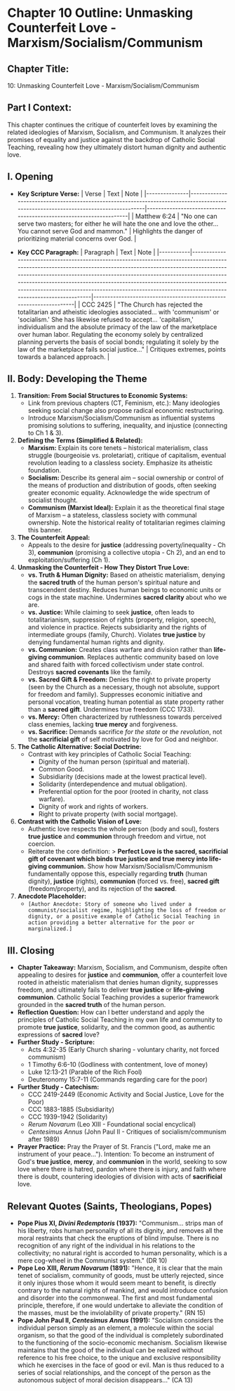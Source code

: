 # Chapter 10 Outline: Unmasking Counterfeit Love - Marxism/Socialism/Communism

## Chapter Title:
10: Unmasking Counterfeit Love - Marxism/Socialism/Communism

## Part I Context:
This chapter continues the critique of counterfeit loves by examining the related ideologies of Marxism, Socialism, and Communism. It analyzes their promises of equality and justice against the backdrop of Catholic Social Teaching, revealing how they ultimately distort human dignity and authentic love.

## I. Opening

*   **Key Scripture Verse:**
    | Verse         | Text                                                                                                                               | Note                                                              |
    |---------------|------------------------------------------------------------------------------------------------------------------------------------|-------------------------------------------------------------------|
    | Matthew 6:24  | "No one can serve two masters; for either he will hate the one and love the other... You cannot serve God and mammon."             | Highlights the danger of prioritizing material concerns over God. |

*   **Key CCC Paragraph:**
    | Paragraph | Text                                                                                                                                                                                                                                                                                                                                                                                                                   | Note                                                              |
    |-----------|------------------------------------------------------------------------------------------------------------------------------------------------------------------------------------------------------------------------------------------------------------------------------------------------------------------------------------------------------------------------------------------------------------------------|-------------------------------------------------------------------|
    | CCC 2425  | "The Church has rejected the totalitarian and atheistic ideologies associated... with 'communism' or 'socialism.' She has likewise refused to accept... 'capitalism,' individualism and the absolute primacy of the law of the marketplace over human labor. Regulating the economy solely by centralized planning perverts the basis of social bonds; regulating it solely by the law of the marketplace fails social justice..." | Critiques extremes, points towards a balanced approach.           |

## II. Body: Developing the Theme

1.  **Transition: From Social Structures to Economic Systems:**
    *   Link from previous chapters (CT, Feminism, etc.): Many ideologies seeking social change also propose radical economic restructuring.
    *   Introduce Marxism/Socialism/Communism as influential systems promising solutions to suffering, inequality, and injustice (connecting to Ch 1 & 3).
2.  **Defining the Terms (Simplified & Related):**
    *   **Marxism:** Explain its core tenets – historical materialism, class struggle (bourgeoisie vs. proletariat), critique of capitalism, eventual revolution leading to a classless society. Emphasize its atheistic foundation.
    *   **Socialism:** Describe its general aim – social ownership or control of the means of production and distribution of goods, often seeking greater economic equality. Acknowledge the wide spectrum of socialist thought.
    *   **Communism (Marxist Ideal):** Explain it as the theoretical final stage of Marxism – a stateless, classless society with communal ownership. Note the historical reality of totalitarian regimes claiming this banner.
3.  **The Counterfeit Appeal:**
    *   Appeals to the desire for **justice** (addressing poverty/inequality - Ch 3), **communion** (promising a collective utopia - Ch 2), and an end to exploitation/suffering (Ch 1).
4.  **Unmasking the Counterfeit - How They Distort True Love:**
    *   **vs. Truth & Human Dignity:** Based on atheistic materialism, denying the **sacred truth** of the human person's spiritual nature and transcendent destiny. Reduces human beings to economic units or cogs in the state machine. Undermines **sacred clarity** about who we are.
    *   **vs. Justice:** While claiming to seek **justice**, often leads to totalitarianism, suppression of rights (property, religion, speech), and violence in practice. Rejects subsidiarity and the rights of intermediate groups (family, Church). Violates **true justice** by denying fundamental human rights and dignity.
    *   **vs. Communion:** Creates class warfare and division rather than **life-giving communion**. Replaces authentic community based on love and shared faith with forced collectivism under state control. Destroys **sacred covenants** like the family.
    *   **vs. Sacred Gift & Freedom:** Denies the right to private property (seen by the Church as a necessary, though not absolute, support for freedom and family). Suppresses economic initiative and personal vocation, treating human potential as state property rather than a **sacred gift**. Undermines true freedom (CCC 1733).
    *   **vs. Mercy:** Often characterized by ruthlessness towards perceived class enemies, lacking **true mercy** and forgiveness.
    *   **vs. Sacrifice:** Demands sacrifice *for the state* or *the revolution*, not the **sacrificial gift** of self motivated by love for God and neighbor.
5.  **The Catholic Alternative: Social Doctrine:**
    *   Contrast with key principles of Catholic Social Teaching:
        *   Dignity of the human person (spiritual and material).
        *   Common Good.
        *   Subsidiarity (decisions made at the lowest practical level).
        *   Solidarity (interdependence and mutual obligation).
        *   Preferential option for the poor (rooted in charity, not class warfare).
        *   Dignity of work and rights of workers.
        *   Right to private property (with social mortgage).
6.  **Contrast with the Catholic Vision of Love:**
    *   Authentic love respects the whole person (body and soul), fosters **true justice** and **communion** through freedom and virtue, not coercion.
    *   Reiterate the core definition: > **Perfect Love is the sacred, sacrificial gift of covenant which binds true justice and true mercy into life-giving communion.** Show how Marxism/Socialism/Communism fundamentally oppose this, especially regarding **truth** (human dignity), **justice** (rights), **communion** (forced vs. free), **sacred gift** (freedom/property), and its rejection of the **sacred**.
7.  **Anecdote Placeholder:**
    *   `[Author Anecdote: Story of someone who lived under a communist/socialist regime, highlighting the loss of freedom or dignity, or a positive example of Catholic Social Teaching in action providing a better alternative for the poor or marginalized.]`

## III. Closing

*   **Chapter Takeaway:** Marxism, Socialism, and Communism, despite often appealing to desires for **justice** and **communion**, offer a counterfeit love rooted in atheistic materialism that denies human dignity, suppresses freedom, and ultimately fails to deliver **true justice** or **life-giving communion**. Catholic Social Teaching provides a superior framework grounded in the **sacred truth** of the human person.
*   **Reflection Question:** How can I better understand and apply the principles of Catholic Social Teaching in my own life and community to promote **true justice**, solidarity, and the common good, as authentic expressions of **sacred** love?
*   **Further Study - Scripture:**
    *   Acts 4:32-35 (Early Church sharing - voluntary charity, not forced communism)
    *   1 Timothy 6:6-10 (Godliness with contentment, love of money)
    *   Luke 12:13-21 (Parable of the Rich Fool)
    *   Deuteronomy 15:7-11 (Commands regarding care for the poor)
*   **Further Study - Catechism:**
    *   CCC 2419-2449 (Economic Activity and Social Justice, Love for the Poor)
    *   CCC 1883-1885 (Subsidiarity)
    *   CCC 1939-1942 (Solidarity)
    *   *Rerum Novarum* (Leo XIII - Foundational social encyclical)
    *   *Centesimus Annus* (John Paul II - Critiques of socialism/communism after 1989)
*   **Prayer Practice:** Pray the Prayer of St. Francis ("Lord, make me an instrument of your peace..."). Intention: To become an instrument of God's **true justice**, **mercy**, and **communion** in the world, seeking to sow love where there is hatred, pardon where there is injury, and faith where there is doubt, countering ideologies of division with acts of **sacrificial** love.

## Relevant Quotes (Saints, Theologians, Popes)

*   **Pope Pius XI, *Divini Redemptoris* (1937):** "Communism... strips man of his liberty, robs human personality of all its dignity, and removes all the moral restraints that check the eruptions of blind impulse. There is no recognition of any right of the individual in his relations to the collectivity; no natural right is accorded to human personality, which is a mere cog-wheel in the Communist system." (DR 10)
*   **Pope Leo XIII, *Rerum Novarum* (1891):** "Hence, it is clear that the main tenet of socialism, community of goods, must be utterly rejected, since it only injures those whom it would seem meant to benefit, is directly contrary to the natural rights of mankind, and would introduce confusion and disorder into the commonweal. The first and most fundamental principle, therefore, if one would undertake to alleviate the condition of the masses, must be the inviolability of private property." (RN 15)
*   **Pope John Paul II, *Centesimus Annus* (1991):** "Socialism considers the individual person simply as an element, a molecule within the social organism, so that the good of the individual is completely subordinated to the functioning of the socio-economic mechanism. Socialism likewise maintains that the good of the individual can be realized without reference to his free choice, to the unique and exclusive responsibility which he exercises in the face of good or evil. Man is thus reduced to a series of social relationships, and the concept of the person as the autonomous subject of moral decision disappears..." (CA 13)
